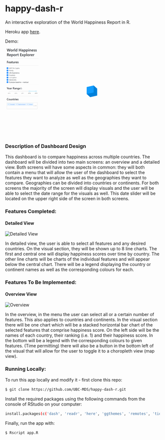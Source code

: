 # happy-dash-r

An interactive exploration of the World Happiness Report in R.

Heroku app [here](https://happy-r-dash.herokuapp.com/).

Demo:

![](happy-dash-r.gif)

### Description of Dashboard Design
This dashboard is to compare happiness across multiple countries.
The dashboard will be divided into two main screens: an overview and a detailed view.
Both screens will have some aspects in common: they will both contain a menu that will allow the user of the dashboard to select the features they want to analyze as well as the geographies they want to compare. Geographies can be divided into countries or continents. For both screens the majority of the screen will display visuals and the user will be able to select the date range for the visuals as well. This date slider will be located on the upper right side of the screen in both screens.


### Features Completed:
#### Detailed View

![Detailed View](Detailed_view.png)

In detailed view, the user is able to select all features and any desired countries. On the visual section, they will be shown up to 8 line charts. The first and central one will display happiness scores over time by country. The other line charts will be charts of the individual features and will appear below the central chart. There will be a legend displaying the country or continent names as well as the corresponding colours for each.

### Features To Be Implemented:
#### Overview View

![Overview](Overview.png)

In the overview, in the menu the user can select all or a certain number of features. This also applies to countries and continents. In the visual section there will be one chart which will be a stacked horizontal bar chart of the selected features that comprise happiness score. On the left side will be the names of each country, their ranking (i.e. 1) and their happiness score. In the bottom will be a legend with the corresponding colours to given features. (Time permitting) there will also be a button in the bottom left of the visual that will allow for the user to toggle it to a choropleth view (map view). 


### Running Locally:

To run this app locally and modify it - first clone this repo:

```bash
$ git clone https://github.com/UBC-MDS/happy-dash-r.git
```

Install the required packages using the following commands from the console of RStudio on your computer:

```bash
install.packages(c('dash', 'readr', 'here', 'ggthemes', 'remotes', 'tidyverse', 'devtools'))
```

Finally, run the app with:

```bash
$ Rscript app.R
```
